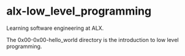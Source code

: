 # alx-low_level_programming
Learning software engineering at ALX.

The 0x00-0x00-hello_world directory is the introduction to low level programming. 
